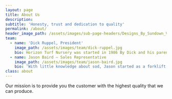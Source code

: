 ```yaml
---
layout: page
title: About Us
description:
subtitle: 'Honesty, trust and dedication to quality'
permalink: /about/
header_image_path: /assets/images/sub-page-headers/Designs_By_Sundown_View.jpg
team:
  - name: 'Dick Ruppel, President'
    image_path: /assets/images/team/dick-ruppel.jpg
    bio: Horizon Turf Nursery was started in 1986 By Dick and his parents Richard and Jody Ruppel. That first year they planted only 30 acres of bluegrass. Over the next several years the company grew supplying landscape contractors with quality sod and superior service. Today we have almost 200 acres of turf in production along with another 200 acres of alfalfa and corn.
  - name: Jason Baird – Sales Representative
    image_path: /assets/images/team/jason-baird.jpg
    bio: 'With little knowledge about sod, Jason started as a forklift operator in 1990. After educating himself through various classes on turf identification and turf maintenance practices, Jason continued his career in farm management and outside sales. Jason now dedicates his time to selling quality turf and managing installations for landscape contractors.'
class: about
---
```



Our mission is to provide you the customer with the highest quality that we can produce.